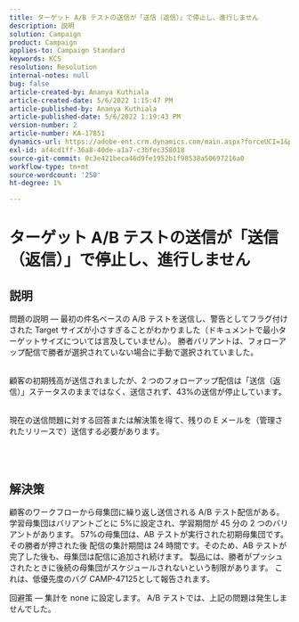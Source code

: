 ```yaml
---
title: ターゲット A/B テストの送信が「送信（返信）」で停止し、進行しません
description: 説明
solution: Campaign
product: Campaign
applies-to: Campaign Standard
keywords: KCS
resolution: Resolution
internal-notes: null
bug: false
article-created-by: Ananya Kuthiala
article-created-date: 5/6/2022 1:15:47 PM
article-published-by: Ananya Kuthiala
article-published-date: 5/6/2022 1:19:43 PM
version-number: 2
article-number: KA-17851
dynamics-url: https://adobe-ent.crm.dynamics.com/main.aspx?forceUCI=1&pagetype=entityrecord&etn=knowledgearticle&id=ff3f8d9f-3ecd-ec11-a7b5-0022480b639b
exl-id: af4cd1ff-36a8-40de-a1a7-c3bfec358018
source-git-commit: 0c3e421beca46d9fe1952b1f98538a50697216a0
workflow-type: tm+mt
source-wordcount: '250'
ht-degree: 1%

---
```


# ターゲット A/B テストの送信が「送信（返信）」で停止し、進行しません

## 説明

問題の説明 — 最初の件名ベースの A/B テストを送信し、警告としてフラグ付けされた Target サイズが小さすぎることがわかりました（ドキュメントで最小ターゲットサイズについては言及していません）。 勝者バリアントは、フォローアップ配信で勝者が選択されていない場合に手動で選択されていました。

<br>顧客の初期残高が送信されましたが、2 つのフォローアップ配信は「送信（返信）」ステータスのままではなく、送信されず、43%の送信が停止しています。

<br>現在の送信問題に対する回答または解決策を得て、残りの E メールを（管理されたリリースで）送信する必要があります。

<br> 

## 解決策


顧客のワークフローから母集団に繰り返し送信される A/B テスト配信がある。 学習母集団はバリアントごとに 5%に設定され、学習期間が 45 分の 2 つのバリアントがあります。 57%の母集団は、AB テストが実行された初期母集団です。その勝者が押された後 配信の集計期間は 24 時間です。そのため、AB テストが完了した後も、母集団は配信に追加され続けます。 製品には、勝者がプッシュされたときに後続の母集団がスケジュールされないという制限があります。 これは、低優先度のバグ CAMP-47125として報告されます。

回避策 — 集計を none に設定します。 A/B テストでは、上記の問題は発生しませんでした。
